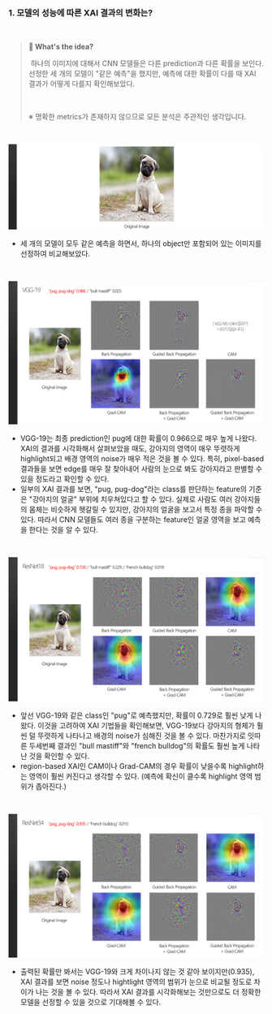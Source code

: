 ### 1. 모델의 성능에 따른 XAI 결과의 변화는?

<br>

> **:mag_right: What's the ​idea?**
>
>​	하나의 이미지에 대해서 CNN 모델들은 다른 prediction과 다른 확률을 보인다. 선정한 세 개의 모델이 "같은 예측"을 했지만, 예측에 대한 확률이 다를 때 XAI 결과가 어떻게 다를지 확인해보았다.
>
><br>
>
>※ 명확한 metrics가 존재하지 않으므로 모든 분석은 주관적인 생각입니다.

<br>

![base_dog](../result_media/base_dog.PNG)

* 세 개의 모델이 모두 같은 예측을 하면서, 하나의 object만 포함되어 있는 이미지를 선정하여 비교해보았다.

<br>

![basedog_vgg19](../result_media/basedog_vgg19.PNG)

* VGG-19는 최종 prediction인 pug에 대한 확률이 0.966으로 매우 높게 나왔다. XAI의 결과를 시각화해서 살펴보았을 때도, 강아지의 영역이 매우 뚜렷하게 highlight되고 배경 영역의 noise가 매우 적은 것을 볼 수 있다. 특히, pixel-based 결과들을 보면 edge를 매우 잘 찾아내어 사람의 눈으로 봐도 강아지라고 판별할 수 있을 정도라고 확인할 수 있다.
* 일부의 XAI 결과를 보면, "pug, pug-dog"라는 class를 판단하는 feature의 기준은 "강아지의 얼굴" 부위에 치우쳐있다고 할 수 있다. 실제로 사람도 여러 강아지들의 몸체는 비슷하게 헷갈릴 수 있지만, 강아지의 얼굴을 보고서 특정 종을 파악할 수 있다. 따라서 CNN 모델들도 여러 종을 구분하는 feature인 얼굴 영역을 보고 예측을 한다는 것을 알 수 있다.

<br>

![basedog_resnet18](../result_media/basedog_resnet18.PNG)

* 앞선 VGG-19와 같은 class인 "pug"로 예측했지만, 확률이 0.729로 훨씬 낮게 나왔다.  이것을 고려하여 XAI 기법들을 확인해보면, VGG-19보다 강아지의 형체가 훨씬 덜 뚜렷하게 나타나고 배경의 noise가 심해진 것을 볼 수 있다. 마찬가지로 잇따른 두세번째 결과인 "bull mastiff"와 "french bulldog"의 확률도 훨씬 높게 나타난 것을 확인할 수 있다.
* region-based XAI인 CAM이나 Grad-CAM의 경우 확률이 낮을수록 highlight하는 영역이 훨씬 커진다고 생각할 수 있다. (예측에 확신이 클수록 highlight 영역 범위가 좁아진다.)

<br>

![basedog_resnet34](../result_media/basedog_resnet34.PNG)

* 출력된 확률만 봐서는 VGG-19와 크게 차이나지 않는 것 같아 보이지만(0.935), XAI 결과를 보면 noise 정도나 hightlight 영역의 범위가 눈으로 비교될 정도로 차이가 나는 것을 볼 수 있다. 따라서 XAI 결과를 시각화해보는 것만으로도 더 정확한 모델을 선정할 수 있을 것으로 기대해볼 수 있다.







